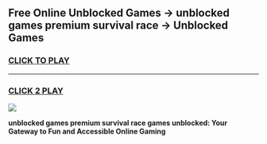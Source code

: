 
## Free Online Unblocked Games → unblocked games premium survival race → Unblocked Games
<h3>
<a href="https://premium.freeplayer.one?title=unblocked_games_premium_survival_race&ref=21F">CLICK TO PLAY</a></h3>
<hr>

<h3>
<a href="https://premium.freeplayer.one?title=unblocked_games_premium_survival_race&ref=21F">CLICK 2 PLAY</a>
  
</h3>

<a href="https://premium.freeplayer.one?title=unblocked_games_premium_survival_race&ref=21F/"><img src="https://clearcache.store/games.png"></a>


**unblocked games premium survival race games unblocked: Your Gateway to Fun and Accessible Online Gaming**
